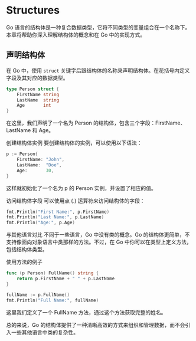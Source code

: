 # Structures


Go 语言的结构体是一种复合数据类型，它将不同类型的变量组合在一个名称下。本章将帮助你深入理解结构体的概念和在 Go 中的实现方式。

## 声明结构体

在 Go 中，使用 `struct` 关键字后跟结构体的名称来声明结构体。在花括号内定义字段及其对应的数据类型。

```go
type Person struct {
    FirstName string
    LastName  string
    Age       int
}
```
在这里，我们声明了一个名为 Person 的结构体，包含三个字段：FirstName、LastName 和 Age。

创建结构体实例
要创建结构体的实例，可以使用以下语法：

``` go
p := Person{
    FirstName: "John",
    LastName:  "Doe",
    Age:       30,
}
```
这样就初始化了一个名为 p 的 Person 实例，并设置了相应的值。

访问结构体字段
可以使用点 (.) 运算符来访问结构体的字段：

``` go
fmt.Println("First Name:", p.FirstName)
fmt.Println("Last Name:", p.LastName)
fmt.Println("Age:", p.Age)
```

与其他语言对比
不同于一些语言，Go 中没有类的概念。Go 的结构体更简单，不支持像面向对象语言中类那样的方法。不过，在 Go 中你可以在类型上定义方法，包括结构体类型。

使用方法的例子

``` go
func (p Person) FullName() string {
    return p.FirstName + " " + p.LastName
}

fullName := p.FullName()
fmt.Println("Full Name:", fullName)
```

这里我们定义了一个 FullName 方法，通过这个方法获取完整的姓名。

总的来说，Go 的结构体提供了一种清晰高效的方式来组织和管理数据，而不会引入一些其他语言中类的复杂性。




